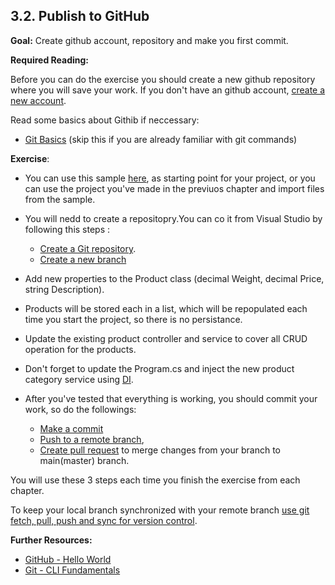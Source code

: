 ## 3.2. Publish to GitHub

**Goal:** Create github account, repository and make you first commit.

**Required Reading:**

Before you can do the exercise you should create a new github repository where you will save your work.
If you don't have an github account, [create a new account](https://docs.github.com/en/get-started/onboarding/getting-started-with-your-github-account).

Read some basics about Githib if neccessary:

 - [Git Basics](https://git-scm.com/book/en/v1/Getting-Started-Git-Basics) (skip this if you are already familiar with git commands)

**Exercise**:
 - You can use this sample [here](https://github.com/msg-CareerPaths/csharp-training/tree/main/resources/code/startup_project), as starting point for your project, or
 you can use the project you've made in the previuos chapter and import files from the sample.
 - You will nedd to create a repositopry.You can co it from Visual Studio by following this steps : 
   - [Create a Git repository](https://learn.microsoft.com/en-us/visualstudio/version-control/git-create-repository?view=vs-2022).  
   - [Create a new branch ](https://learn.microsoft.com/en-us/visualstudio/version-control/git-create-branch?view=vs-2022)  

 - Add new properties to the Product class (decimal Weight, decimal Price, string Description).  
 - Products  will be stored each in a list, which will be repopulated each time you start the project, so there is no persistance.  
 - Update the existing product controller and service to cover all CRUD operation for the products.    
 - Don't forget to update the Program.cs and inject the new product category service using [DI](https://learn.microsoft.com/en-us/aspnet/core/fundamentals/dependency-injection?view=aspnetcore-7.0).  

- After you've tested that everything is working, you should commit your work, so do the followings:
  - [Make a commit](https://learn.microsoft.com/en-us/visualstudio/version-control/git-make-commit?view=vs-2022)  
  - [Push to a remote branch](https://learn.microsoft.com/en-us/visualstudio/version-control/git-push-remote?view=vs-2022),  
  - [Create pull request](https://learn.microsoft.com/en-us/azure/devops/repos/git/pull-requests?view=azure-devops&tabs=visual-studio) to merge changes from your branch to main(master) branch.  
 
 You will use these 3 steps each time you finish the exercise from each chapter.

To keep your local branch synchronized with your remote branch [use git fetch, pull, push and sync for version control](https://learn.microsoft.com/en-us/visualstudio/version-control/git-fetch-pull-sync?view=vs-2022).

**Further Resources:**

 - [GitHub - Hello World](https://guides.github.com/activities/hello-world/)
 - [Git - CLI Fundamentals](https://www.youtube.com/watch?v=HVsySz-h9r4)






